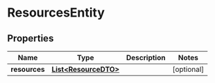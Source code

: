 
# ResourcesEntity

## Properties
Name | Type | Description | Notes
------------ | ------------- | ------------- | -------------
**resources** | [**List&lt;ResourceDTO&gt;**](ResourceDTO.md) |  |  [optional]



